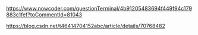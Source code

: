 https://www.nowcoder.com/questionTerminal/4b91205483694f449f94c179883c1fef?toCommentId=81043

https://blog.csdn.net/t46414704152abc/article/details/70768482

